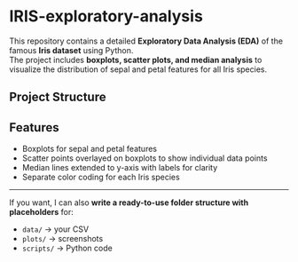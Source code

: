 # IRIS-exploratory-analysis

This repository contains a detailed **Exploratory Data Analysis (EDA)** of the famous **Iris dataset** using Python.  
The project includes **boxplots, scatter plots, and median analysis** to visualize the distribution of sepal and petal features for all Iris species.

## Project Structure

## Features

- Boxplots for sepal and petal features
- Scatter points overlayed on boxplots to show individual data points
- Median lines extended to y-axis with labels for clarity
- Separate color coding for each Iris species


---

If you want, I can also **write a ready-to-use folder structure with placeholders** for:  
- `data/` → your CSV  
- `plots/` → screenshots  
- `scripts/` → Python code  
